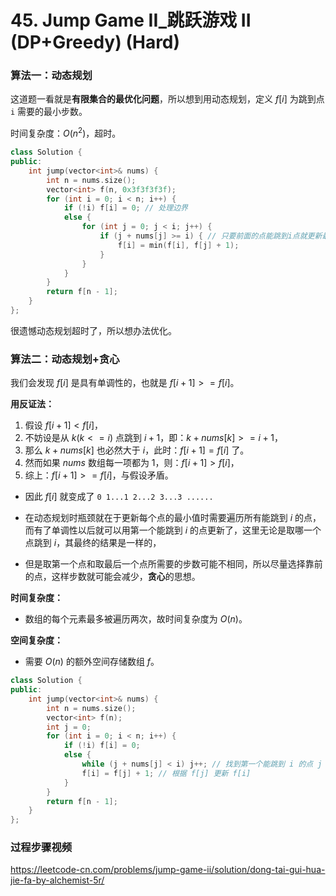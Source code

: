 # 45. Jump Game II_跳跃游戏 II (DP+Greedy) (Hard)

### 算法一：动态规划

这道题一看就是**有限集合的最优化问题**，所以想到用动态规划，定义 $f[i]$ 为跳到点 `i` 需要的最小步数。

时间复杂度：$O(n^{2})$，超时。

```C++
class Solution {
public:
    int jump(vector<int>& nums) {
        int n = nums.size();
        vector<int> f(n, 0x3f3f3f3f);
        for (int i = 0; i < n; i++) {
            if (!i) f[i] = 0; // 处理边界
            else {
                for (int j = 0; j < i; j++) { 
                    if (j + nums[j] >= i) { // 只要前面的点能跳到i点就更新最小值
                        f[i] = min(f[i], f[j] + 1);
                    }
                }
            }
        }
        return f[n - 1];
    }
};
```

很遗憾动态规划超时了，所以想办法优化。

### 算法二：动态规划+贪心

我们会发现 $f[i]$ 是具有单调性的，也就是 $f[i + 1] >= f[i]$。

**用反证法：**

1. 假设 $f[i + 1] < f[i]$，
2. 不妨设是从 $k  (k <= i)$ 点跳到 $i + 1$，即：$k + nums[k] >= i + 1$，
3. 那么 $k + nums[k]$ 也必然大于 $i$，此时：$f[i + 1] = f[i]$ 了。
4. 然而如果 $nums$ 数组每一项都为 $1$，则：$f[i + 1] > f[i]$，
5. 综上：$f[i + 1] >= f[i]$，与假设矛盾。

- 因此 $f[i]$ 就变成了 `0 1...1 2...2 3...3 ......`

- 在动态规划时瓶颈就在于更新每个点的最小值时需要遍历所有能跳到 $i$ 的点，而有了单调性以后就可以用第一个能跳到 $i$ 的点更新了，这里无论是取哪一个点跳到 $i$，其最终的结果是一样的，
- 但是取第一个点和取最后一个点所需要的步数可能不相同，所以尽量选择靠前的点，这样步数就可能会减少，**贪心**的思想。

**时间复杂度：**

- 数组的每个元素最多被遍历两次，故时间复杂度为 $O(n)$。

**空间复杂度：**

- 需要 $O(n)$ 的额外空间存储数组 $f$。

```C++
class Solution {
public:
    int jump(vector<int>& nums) {
        int n = nums.size();
        vector<int> f(n);
        int j = 0;
        for (int i = 0; i < n; i++) {
            if (!i) f[i] = 0;
            else {
                while (j + nums[j] < i) j++; // 找到第一个能跳到 i 的点 j
                f[i] = f[j] + 1; // 根据 f[j] 更新 f[i]
            }
        }
        return f[n - 1];
    }
};
```

### 过程步骤视频
https://leetcode-cn.com/problems/jump-game-ii/solution/dong-tai-gui-hua-jie-fa-by-alchemist-5r/

